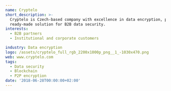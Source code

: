 ```yaml
---
name: Cryptelo
short_description: >-
  Cryptelo is Czech-based company with excellence in data encryption, providing
  ready-made solution for B2B data security.
interests:
  - B2B partners
  - Institutional and corporate customers

industry: Data encryption
logo: /assets/cryptelo_full_rgb_2200x1000p_png__1_-1030x470.png
web: www.cryptelo.com
tags:
  - Data security
  - Blockchain
  - P2P encryption
date: '2018-06-28T00:00:00+02:00'
---
```

